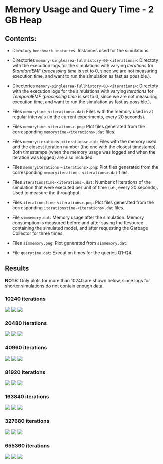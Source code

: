 # Memory Usage and Query Time - 2 GB Heap

## Contents:

* Directory `benchmark-instances`: Instances used for the simulations.

* Directories `memory-singlearea-fullhistory-00-<iterations>`: Directoty with the execution logs for the simulations with varying *iterations* for *StandardEMF* (*processing time* is set to 0, since we are not measuring execution time, and want to run the simulation as fast as possible.).

* Directories `memory-singlearea-fullhistory-00-<iterations>`: Directoty with the execution logs for the simulations with varying *iterations* for *TemporalEMF* (*processing time* is set to 0, since we are not measuring execution time, and want to run the simulation as fast as possible.).

* Files `memorytime-<iterations>.dat`: Files with the memory used in at regular intervals (in the current experiments, every 20 seconds).

* Files `memorytime-<iterations>.png`: Plot files generated from the corresponding `memorytime-<iterations>.dat` files.

* Files `memoryiterations-<iterations>.dat`: Files with the memory used and the closest iteration number (the one with the closest timestamp). Both timestamps (when the memory usage was logged and when the iteration was logged) are also included.

* Files `memoryiterations-<iterations>.png`: Plot files generated from the corresponding `memoryiterations-<iterations>.dat` files.

* Files `iterationstime-<iterations>.dat`: Number of iterations of the simulation that were executed per unit of time (i.e., every 20 seconds). Used to measure the throughput.

* Files `iterationstime-<iterations>.png`: Plot files generated from the corresponding `iterationstime-<iterations>.dat` files.

* File `simmemory.dat`: Memory usage after the simulation. Memory consumption is measured before and after saving the Resource containing the simulated model, and after requesting the Garbage Collector for three times.

* Files `simmemory.png`: Plot generated from `simmemory.dat`.

* File `querytime.dat`: Execution times for the queries Q1-Q4.


## Results

**NOTE:** Only plots for more than 10240 are shown below, since logs for shorter simulations do not contain enough data.

### 10240 iterations

![](memorytime-0010240.png)
![](memoryiterations-0010240.png)
![](iterationstime-0010240.png)

### 20480 iterations

![](memorytime-0020480.png)
![](memoryiterations-0020480.png)
![](iterationstime-0020480.png)

### 40960 iterations

![](memorytime-0040960.png)
![](memoryiterations-0040960.png)
![](iterationstime-0040960.png)

### 81920 iterations

![](memorytime-0081920.png)
![](memoryiterations-0081920.png)
![](iterationstime-0081920.png)

### 163840 iterations

![](memorytime-0163840.png)
![](memoryiterations-0163840.png)
![](iterationstime-0163840.png)

### 327680 iterations

![](memorytime-0327680.png)
![](memoryiterations-0327680.png)
![](iterationstime-0327680.png)

### 655360 iterations

![](memorytime-0655360.png)
![](memoryiterations-0655360.png)
![](iterationstime-0655360.png)
